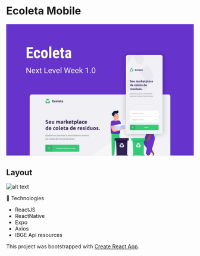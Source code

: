 # Ecoleta Mobile

![alt text](https://github.com/marciocamello/nlw-ecoleta-server/blob/master/capa.jpeg)

## Layout

![alt text](https://github.com/marciocamello/nlw-ecoleta-server/blob/master/layout.jpeg)

:rocket: Technologies

- ReactJS
- ReactNative
- Expo
- Axios
- IBGE Api resources

This project was bootstrapped with [Create React App](https://github.com/facebook/create-react-native-app).